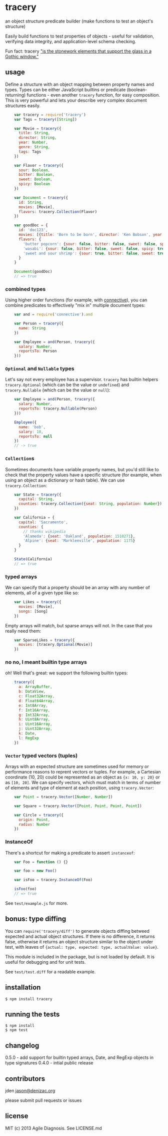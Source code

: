# tracery
an object structure predicate builder (make functions to test an object's structure)

Easily build functions to test properties of objects - useful for validation, verifying data integrity, and application-level schema checking.

Fun fact: tracery ["is the stonework elements that support the glass in a Gothic window."](http://en.wikipedia.org/wiki/Tracery)

## usage

Define a structure with an object mapping between property names and types. Types can be either JavaScript builtins or predicate (boolean-returning) functions - even another `tracery` function, for easy composition. This is very powerful and lets your describe very complex document structures easily.

```js
    var tracery = require('tracery')
    var Tags = tracery([String])

    var Movie = tracery({
      title: String,
      director: String,
      year: Number,
      genre: String,
      tags: Tags
    })

    var Flavor = tracery({
      sour: Boolean,
      bitter: Boolean,
      sweet: Boolean,
      spicy: Boolean
    })

    var Document = tracery({
      id: String,
      movies: [Movie],
      flavors: tracery.Collection(Flavor)
    })

    var goodDoc = {
      id: 'doc123',
      movies: [{title: 'Born to be born', director: 'Ken Bobson', year: 1982, genre: 'Action', tags: ['cheesy']}],
      flavors: {
        'butter popcorn': {sour: false, bitter: false, sweet: false, spicy: false},
        'wasabi': {sour: false, bitter: false, sweet: false, spicy: true},
        'sweet and sour shrimp': {sour: true, bitter: false, sweet: true, spicy: false}
      }
    }

    Document(goodDoc)
    // => true

```

### combined types

Using higher order functions (for example, with [connective](https://github.com/AgileDiagnosis/node-connective)), you can combine predicates to effectively "mix in" multiple document types:

```js
    var and = require('connective').and

    var Person = tracery({
      name: String
    })

    var Employee = and(Person, tracery({
      salary: Number,
      reportsTo: Person
    }))
```

### `Optional` and `Nullable` types

Let's say not every employee has a supervisor. `tracery` has builtin helpers `tracery.Optional` (which can be the value or `undefined`) and `tracery.Nullable` (which can be the value or `null`):

```js
    var Employee = and(Person, tracery({
      salary: Number,
      reportsTo: tracery.Nullable(Person)
    }))

    Employee({
      name: 'bob',
      salary: 10,
      reportsTo: null
    })
    // -> true
```

### `Collection`s

Sometimes documents have variable property names, but you'd still like to check that the property values have a specific structure (for example, when using an object as a dictionary or hash table). We can use `tracery.Collection`:

```js
    var State = tracery({
      capital: String,
      counties: tracery.Collection({seat: String, population: Number})
    })

    var California = {
      capital: 'Sacramento',
      counties: {
        // thanks wikipedia
        'Alameda': {seat: 'Oakland', population: 1510271},
        'Alpine': {seat: 'Markleeville', population: 1175}
      }
    }

    State(California)
    // => true
```

### typed arrays

We can specify that a property should be an array with any number of elements, all of a given type like so:

```js
    var Likes = tracery({
      movies: [Movie],
      songs: [Song]
    })
```
Empty arrays will match, but sparse arrays will not. In the case that you really need them:

```js
    var SparseLikes = tracery({
      movies: [tracery.Optional(Movie)]
    })
```

### no no, I meant builtin type arrays
oh! Well that's great: we support the following builtin types:

```js
    tracery({
      a: ArrayBuffer,
      b: DataView,
      c: Float32Array,
      d: Float64Array,
      e: Int8Array,
      f: Int16Array,
      g: Int32Array,
      h: Uint8Array,
      i: Uint16Array,
      j: Uint32Array,
      k: Date,
      l: RegExp
    })
```

### `Vector` typed vectors (tuples)

Arrays with an expected structure are sometimes used for memory or performance reasons to reprent vectors or tuples. For example, a Cartesian coordinate (10, 20) could be represented as an object as `{x: 10, y: 20}` or as `[10, 20]`. We can specify vectors, which must match in terms of number of elements and type of element at each position, using `tracery.Vector`:

```js
    var Point = tracery.Vector([Number, Number])

    var Square = tracery.Vector([Point, Point, Point, Point])

    var Circle = tracery({
      origin: Point,
      radius: Number
    })
````

### InstanceOf

There's a shortcut for making a predicate to assert `instanceof`:

```js
    var Foo = function () {}

    var foo = new Foo()

    var isFoo = tracery.InstanceOf(Foo)

    isFoo(foo)
    // => true
```

See `test/example.js` for more.

## bonus: type diffing

You can `require('tracery/diff')` to generate objects diffing betweed expected and actual object structures. If there is no difference, it returns false, otherwise it returns an object structure similar to the object under test, with leaves of `{actual: type, expected: type, actualValue: value}`.

This module is included in the package, but is not loaded by default. It is useful for debugging and for unit tests.

See `test/test.diff` for a readable example.

## installation

    $ npm install tracery

## running the tests

    $ npm install
    $ npm test

## changelog
0.5.0 - add support for builtin typed arrays, Date, and RegExp objects in type signatures
0.4.0 - intial public release

## contributors

jden <jason@denizac.org>

please submit pull requests or issues

## license

MIT (c) 2013 Agile Diagnosis. See LICENSE.md